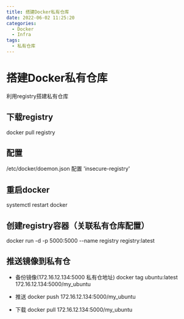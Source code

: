 ```yaml
---
title: 搭建Docker私有仓库
date: 2022-06-02 11:25:20
categories: 
  - Docker
  - Infra
tags: 
  - 私有仓库
---
```


# 搭建Docker私有仓库

利用registry搭建私有仓库

## 下载registry

docker pull registry

## 配置

/etc/docker/doemon.json
配置 'insecure-registry'

## 重启docker
systemctl restart docker

## 创建registry容器（关联私有仓库配置）
docker run -d -p 5000:5000 --name registry registry:latest

## 推送镜像到私有仓
- 备份镜像(172.16.12.134:5000 私有仓地址)
docker tag ubuntu:latest 172.16.12.134:5000/my_ubuntu

- 推送
docker push 172.16.12.134:5000/my_ubuntu

- 下载
docker pull 172.16.12.134:5000/my_ubuntu

